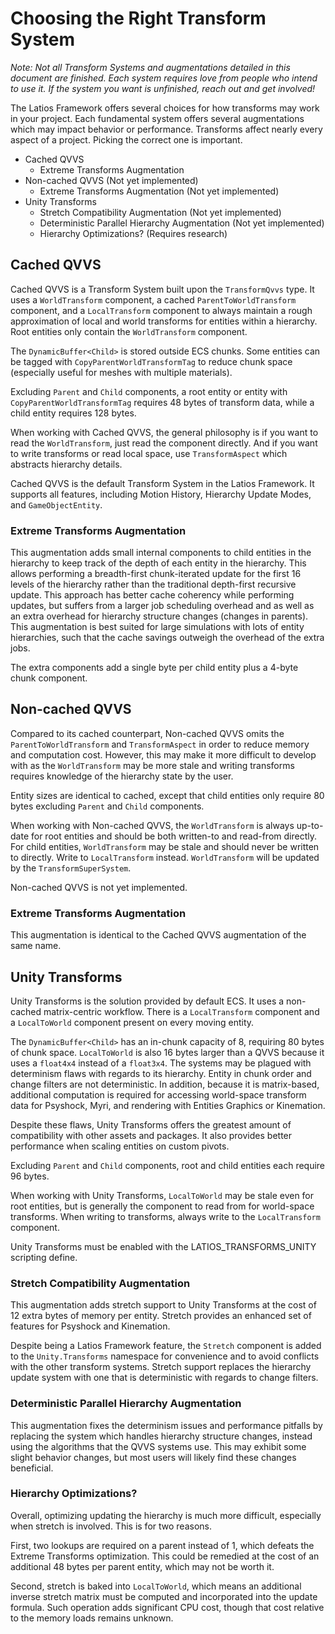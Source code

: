 # Choosing the Right Transform System

*Note: Not all Transform Systems and augmentations detailed in this document are
finished. Each system requires love from people who intend to use it. If the
system you want is unfinished, reach out and get involved!*

The Latios Framework offers several choices for how transforms may work in your
project. Each fundamental system offers several augmentations which may impact
behavior or performance. Transforms affect nearly every aspect of a project.
Picking the correct one is important.

-   Cached QVVS
    -   Extreme Transforms Augmentation
-   Non-cached QVVS (Not yet implemented)
    -   Extreme Transforms Augmentation (Not yet implemented)
-   Unity Transforms
    -   Stretch Compatibility Augmentation (Not yet implemented)
    -   Deterministic Parallel Hierarchy Augmentation (Not yet implemented)
    -   Hierarchy Optimizations? (Requires research)

## Cached QVVS

Cached QVVS is a Transform System built upon the `TransformQvvs` type. It uses a
`WorldTransform` component, a cached `ParentToWorldTransform` component, and a
`LocalTransform` component to always maintain a rough approximation of local and
world transforms for entities within a hierarchy. Root entities only contain the
`WorldTransform` component.

The `DynamicBuffer<Child>` is stored outside ECS chunks. Some entities can be
tagged with `CopyParentWorldTransformTag` to reduce chunk space (especially
useful for meshes with multiple materials).

Excluding `Parent` and `Child` components, a root entity or entity with
`CopyParentWorldTransformTag` requires 48 bytes of transform data, while a child
entity requires 128 bytes.

When working with Cached QVVS, the general philosophy is if you want to read the
`WorldTransform`, just read the component directly. And if you want to write
transforms or read local space, use `TransformAspect` which abstracts hierarchy
details.

Cached QVVS is the default Transform System in the Latios Framework. It supports
all features, including Motion History, Hierarchy Update Modes, and
`GameObjectEntity`.

### Extreme Transforms Augmentation

This augmentation adds small internal components to child entities in the
hierarchy to keep track of the depth of each entity in the hierarchy. This
allows performing a breadth-first chunk-iterated update for the first 16 levels
of the hierarchy rather than the traditional depth-first recursive update. This
approach has better cache coherency while performing updates, but suffers from a
larger job scheduling overhead and as well as an extra overhead for hierarchy
structure changes (changes in parents). This augmentation is best suited for
large simulations with lots of entity hierarchies, such that the cache savings
outweigh the overhead of the extra jobs.

The extra components add a single byte per child entity plus a 4-byte chunk
component.

## Non-cached QVVS

Compared to its cached counterpart, Non-cached QVVS omits the
`ParentToWorldTransform` and `TransformAspect` in order to reduce memory and
computation cost. However, this may make it more difficult to develop with as
the `WorldTransform` may be more stale and writing transforms requires knowledge
of the hierarchy state by the user.

Entity sizes are identical to cached, except that child entities only require 80
bytes excluding `Parent` and `Child` components.

When working with Non-cached QVVS, the `WorldTransform` is always up-to-date for
root entities and should be both written-to and read-from directly. For child
entities, `WorldTransform` may be stale and should never be written to directly.
Write to `LocalTransform` instead. `WorldTransform` will be updated by the
`TransformSuperSystem`.

Non-cached QVVS is not yet implemented.

### Extreme Transforms Augmentation

This augmentation is identical to the Cached QVVS augmentation of the same name.

## Unity Transforms

Unity Transforms is the solution provided by default ECS. It uses a non-cached
matrix-centric workflow. There is a `LocalTransform` component and a
`LocalToWorld` component present on every moving entity.

The `DynamicBuffer<Child>` has an in-chunk capacity of 8, requiring 80 bytes of
chunk space. `LocalToWorld` is also 16 bytes larger than a QVVS because it uses
a `float4x4` instead of a `float3x4`. The systems may be plagued with
determinism flaws with regards to its hierarchy. Entity in chunk order and
change filters are not deterministic. In addition, because it is matrix-based,
additional computation is required for accessing world-space transform data for
Psyshock, Myri, and rendering with Entities Graphics or Kinemation.

Despite these flaws, Unity Transforms offers the greatest amount of
compatibility with other assets and packages. It also provides better
performance when scaling entities on custom pivots.

Excluding `Parent` and `Child` components, root and child entities each require
96 bytes.

When working with Unity Transforms, `LocalToWorld` may be stale even for root
entities, but is generally the component to read from for world-space
transforms. When writing to transforms, always write to the `LocalTransform`
component.

Unity Transforms must be enabled with the LATIOS_TRANSFORMS_UNITY scripting
define.

### Stretch Compatibility Augmentation

This augmentation adds stretch support to Unity Transforms at the cost of 12
extra bytes of memory per entity. Stretch provides an enhanced set of features
for Psyshock and Kinemation.

Despite being a Latios Framework feature, the `Stretch` component is added to
the `Unity.Transforms` namespace for convenience and to avoid conflicts with the
other transform systems. Stretch support replaces the hierarchy update system
with one that is deterministic with regards to change filters.

### Deterministic Parallel Hierarchy Augmentation

This augmentation fixes the determinism issues and performance pitfalls by
replacing the system which handles hierarchy structure changes, instead using
the algorithms that the QVVS systems use. This may exhibit some slight behavior
changes, but most users will likely find these changes beneficial.

### Hierarchy Optimizations?

Overall, optimizing updating the hierarchy is much more difficult, especially
when stretch is involved. This is for two reasons.

First, two lookups are required on a parent instead of 1, which defeats the
Extreme Transforms optimization. This could be remedied at the cost of an
additional 48 bytes per parent entity, which may not be worth it.

Second, stretch is baked into `LocalToWorld`, which means an additional inverse
stretch matrix must be computed and incorporated into the update formula. Such
operation adds significant CPU cost, though that cost relative to the memory
loads remains unknown.

